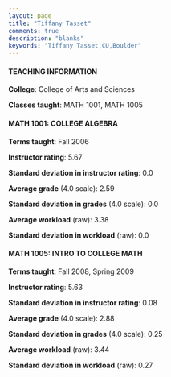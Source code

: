 ```yaml
---
layout: page
title: "Tiffany Tasset" 
comments: true
description: "blanks"
keywords: "Tiffany Tasset,CU,Boulder"
---
```

<head>
<script src="https://ajax.googleapis.com/ajax/libs/jquery/2.1.3/jquery.min.js"></script>
<script src="https://dl.dropboxusercontent.com/s/pc42nxpaw1ea4o9/highcharts.js?dl=0"></script>
<!-- <script src="../assets/js/highcharts.js"></script> -->
<style type="text/css">@font-face {
	font-family: "Bebas Neue";
	src: url(https://www.filehosting.org/file/details/544349/BebasNeue Regular.otf) format("opentype");
	}
	h1.Bebas { 
		font-family: "Bebas Neue", Verdana, Tahoma;
	}
</style>
</head>
	   
#### TEACHING INFORMATION

**College**: College of Arts and Sciences

**Classes taught**: MATH 1001, MATH 1005

#### MATH 1001: COLLEGE ALGEBRA

**Terms taught**: Fall 2006

**Instructor rating**: 5.67

**Standard deviation in instructor rating**: 0.0

**Average grade** (4.0 scale): 2.59

**Standard deviation in grades** (4.0 scale): 0.0

**Average workload** (raw): 3.38

**Standard deviation in workload** (raw): 0.0

#### MATH 1005: INTRO TO COLLEGE MATH

**Terms taught**: Fall 2008, Spring 2009

**Instructor rating**: 5.63

**Standard deviation in instructor rating**: 0.08

**Average grade** (4.0 scale): 2.88

**Standard deviation in grades** (4.0 scale): 0.25

**Average workload** (raw): 3.44

**Standard deviation in workload** (raw): 0.27

